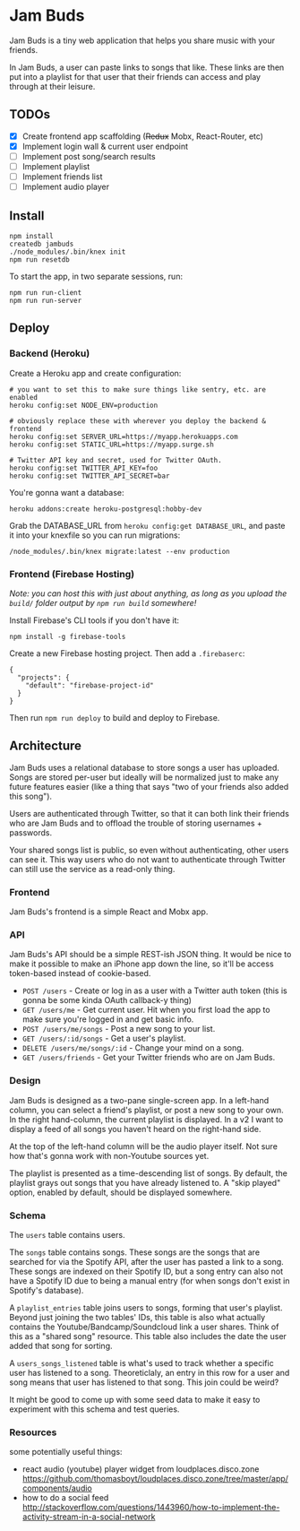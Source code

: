 # Jam Buds

Jam Buds is a tiny web application that helps you share music with your friends.

In Jam Buds, a user can paste links to songs that like. These links are then put into a playlist for that user that their friends can access and play through at their leisure.

## TODOs

- [x] Create frontend app scaffolding (~~Redux~~ Mobx, React-Router, etc)
- [x] Implement login wall & current user endpoint
- [ ] Implement post song/search results
- [ ] Implement playlist
- [ ] Implement friends list
- [ ] Implement audio player

## Install

```
npm install
createdb jambuds
./node_modules/.bin/knex init
npm run resetdb
```

To start the app, in two separate sessions, run:

```
npm run run-client
npm run run-server
```

## Deploy

### Backend (Heroku)

Create a Heroku app and create configuration:

```
# you want to set this to make sure things like sentry, etc. are enabled
heroku config:set NODE_ENV=production

# obviously replace these with wherever you deploy the backend & frontend
heroku config:set SERVER_URL=https://myapp.herokuapps.com
heroku config:set STATIC_URL=https://myapp.surge.sh

# Twitter API key and secret, used for Twitter OAuth.
heroku config:set TWITTER_API_KEY=foo
heroku config:set TWITTER_API_SECRET=bar
```

You're gonna want a database:

```
heroku addons:create heroku-postgresql:hobby-dev
```

Grab the DATABASE_URL from `heroku config:get DATABASE_URL`, and paste it into your knexfile so you can run migrations:

```
/node_modules/.bin/knex migrate:latest --env production
```

### Frontend (Firebase Hosting)

*Note: you can host this with just about anything, as long as you upload the `build/` folder output by `npm run build` somewhere!*

Install Firebase's CLI tools if you don't have it:

```
npm install -g firebase-tools
```

Create a new Firebase hosting project. Then add a `.firebaserc`:

```
{
  "projects": {
    "default": "firebase-project-id"
  }
}
```

Then run `npm run deploy` to build and deploy to Firebase.

## Architecture

Jam Buds uses a relational database to store songs a user has uploaded. Songs are stored per-user but ideally will be normalized just to make any future features easier (like a thing that says "two of your friends also added this song").

Users are authenticated through Twitter, so that it can both link their friends who are Jam Buds and to offload the trouble of storing usernames + passwords.

Your shared songs list is public, so even without authenticating, other users can see it. This way users who do not want to authenticate through Twitter can still use the service as a read-only thing.

### Frontend

Jam Buds's frontend is a simple React and Mobx app.

### API

Jam Buds's API should be a simple REST-ish JSON thing. It would be nice to make it possible to make an iPhone app down the line, so it'll be access token-based instead of cookie-based.

* `POST /users` - Create or log in as a user with a Twitter auth token (this is gonna be some kinda OAuth callback-y thing)
* `GET /users/me` - Get current user. Hit when you first load the app to make sure you're logged in and get basic info.
* `POST /users/me/songs` - Post a new song to your list.
* `GET /users/:id/songs` - Get a user's playlist.
* `DELETE /users/me/songs/:id` - Change your mind on a song.
* `GET /users/friends` - Get your Twitter friends who are on Jam Buds.

### Design

Jam Buds is designed as a two-pane single-screen app. In a left-hand column, you can select a friend's playlist, or post a new song to your own. In the right hand-column, the current playlist is displayed. In a v2 I want to display a feed of all songs you haven't heard on the right-hand side.

At the top of the left-hand column will be the audio player itself. Not sure how that's gonna work with non-Youtube sources yet.

The playlist is presented as a time-descending list of songs. By default, the playlist grays out songs that you have already listened to. A "skip played" option, enabled by default, should be displayed somewhere.

### Schema

The `users` table contains users.

The `songs` table contains songs. These songs are the songs that are searched for via the Spotify API, after the user has pasted a link to a song. These songs are indexed on their Spotify ID, but a song entry can also not have a Spotify ID due to being a manual entry (for when songs don't exist in Spotify's database).

A `playlist_entries` table joins users to songs, forming that user's playlist. Beyond just joining the two tables' IDs, this table is also what actually contains the Youtube/Bandcamp/Soundcloud link a user shares. Think of this as a "shared song" resource. This table also includes the date the user added that song for sorting.

A `users_songs_listened` table is what's used to track whether a specific user has listened to a song. Theoreticlaly, an entry in this row for a user and song means that user has listened to that song. This join could be weird?

It might be good to come up with some seed data to make it easy to experiment with this schema and test queries.

### Resources

some potentially useful things:

- react audio (youtube) player widget from loudplaces.disco.zone https://github.com/thomasboyt/loudplaces.disco.zone/tree/master/app/components/audio
- how to do a social feed http://stackoverflow.com/questions/1443960/how-to-implement-the-activity-stream-in-a-social-network
